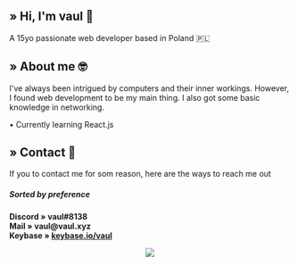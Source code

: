 
## » Hi, I'm vaul :wave:
A 15yo passionate web developer based in Poland 🇵🇱

## » About me 🤓
I've always been intrigued by computers and their inner workings. However, I found web development to be my main thing. I also got some basic
knowledge in networking. 


• Currently learning React.js

## » Contact 📩
If you to contact me for som reason, here are the ways to reach me out  
##### Sorted by preference  
**Discord » __vaul#8138__**  
**Mail » __vaul@vaul.xyz__**  
**Keybase » __[keybase.io/vaul](https://keybase.io/vaul)__**  

<p align="center">
  <img src="https://github-readme-stats.vercel.app/api/?username=Archivine&title_color=e07eed&text_color=9f9f9f&show_icons=true&bg_color=00000000&hide_border=true&icon_color=e07eed&hide_title=true&count_private=true" />
</p>

